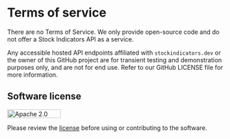 # Terms of service

There are no Terms of Service.  We only provide open-source code and do not offer a Stock Indicators API as a service.

Any accessible hosted API endpoints affiliated with `stockindicators.dev` or the owner of this GitHub project are for transient testing and demonstration purposes only, and are not for end use.  Refer to our GitHub LICENSE file for more information.

## Software license

<a href="https://opensource.org/licenses/Apache-2.0"><img src="https://img.shields.io/badge/License-Apache%202.0-blue.svg?style=flat-square&cacheSeconds=259200" alt="Apache 2.0 license badge" width="124" height="20" class="lazyload" /></a>

Please review the [license](https://opensource.org/licenses/Apache-2.0) before using or contributing to the software.
